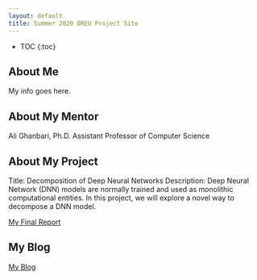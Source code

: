 ```yaml
---
layout: default
title: Summer 2020 DREU Project Site
---
```


* TOC
{:toc}

## About Me

My info goes here.

## About My Mentor

Ali Ghanbari, Ph.D.
Assistant Professor of Computer Science

## About My Project

Title: Decomposition of Deep Neural Networks
Description: Deep Neural Network (DNN) models are normally trained and used as monolithic computational entities. In this project, we will explore a novel way to decompose a DNN model.

[My Final Report](files/finalreport.pdf)

## My Blog

[My Blog](blog.html)
